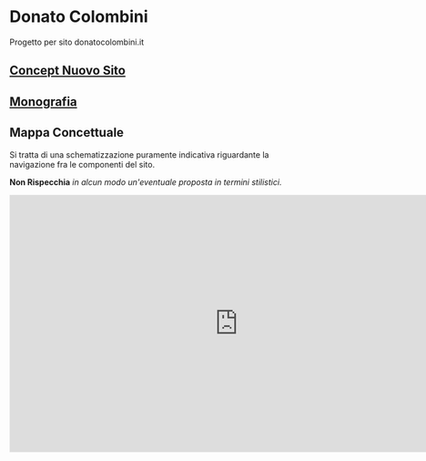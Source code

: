 # Donato Colombini

Progetto per sito donatocolombini.it

## [Concept Nuovo Sito](/Concept.md)

## [Monografia](/Monography.md)

## Mappa Concettuale

Si tratta di una schematizzazione puramente indicativa riguardante la navigazione fra le componenti del sito.

**Non Rispecchia** _in alcun modo un'eventuale proposta in termini stilistici._

<iframe style="border: 1px solid rgba(0, 0, 0, 0.1);" width="800" height="450" src="https://www.figma.com/embed?embed_host=share&url=https%3A%2F%2Fwww.figma.com%2Ffile%2FtYtKu0G0qUy7e2HRqUOrlH%2FColombini-Wireframe%3Ftype%3Ddesign%26node-id%3D0%253A1%26t%3DromIxsn5DFRFibuf-1" allowfullscreen></iframe>
